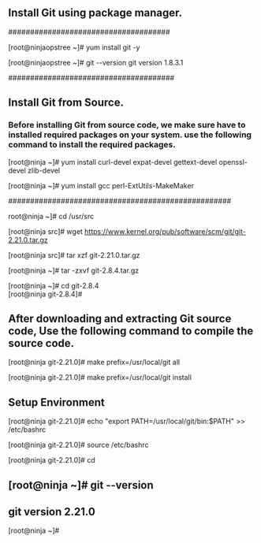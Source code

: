 ## Install Git using package manager.

#####################################

[root@ninjaopstree ~]# yum install git -y

[root@ninjaopstree ~]# git --version
git version 1.8.3.1

######################################

## Install Git from Source.

### Before installing Git from source code, we make sure have to installed required packages on your system. use the following command to install the required packages.

[root@ninja ~]# yum install curl-devel expat-devel gettext-devel openssl-devel zlib-devel  

[root@ninja ~]# yum install gcc perl-ExtUtils-MakeMaker  

###################################################


root@ninja ~]# cd /usr/src  

[root@ninja src]# wget https://www.kernel.org/pub/software/scm/git/git-2.21.0.tar.gz  

[root@ninja src]# tar xzf git-2.21.0.tar.gz  

[root@ninja ~]# tar -zxvf git-2.8.4.tar.gz  

[root@ninja ~]# cd git-2.8.4  
[root@ninja git-2.8.4]#  

## After downloading and extracting Git source code, Use the following command to compile the source code.

[root@ninja git-2.21.0]# make prefix=/usr/local/git all  

[root@ninja git-2.21.0]# make prefix=/usr/local/git install  


## Setup Environment

[root@ninja git-2.21.0]# echo "export PATH=/usr/local/git/bin:$PATH" >> /etc/bashrc  

[root@ninja git-2.21.0]# source /etc/bashrc  

[root@ninja git-2.21.0]# cd
## [root@ninja ~]# git --version
## git version 2.21.0
[root@ninja ~]#


